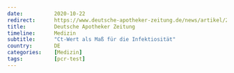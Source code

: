 ```yaml
---
date:          2020-10-22
redirect:      https://www.deutsche-apotheker-zeitung.de/news/artikel/2020/10/22/ct-wert-als-mass-fuer-die-infektiositaet
title:         Deutsche Apotheker Zeitung
timeline:      Medizin
subtitle:      "Ct-Wert als Maß für die Infektiosität"
country:       DE
categories:    [Medizin]
tags:          [pcr-test]
---
```


